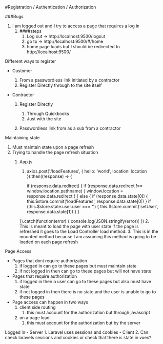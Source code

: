 #Registration / Authentication / Authorization

###Bugs
1. I am logged out and I try to access a page that requires a log in
    1. ####steps
       1. Log out -> http://localhost:9500/logout
       2. go to -> http://localhost:9500/#/home
       3. home page loads but I should be redirected to http://localhost:9500/
    

Different ways to register
- Customer
    1. From a passwordless link initiated by a contractor
    2. Register Directly through to the site itself

- Contractor
    1. Register Directly
        1. Through Quickbooks
        2. Just with the site 
            
    2. Passwordless link from as a sub from a contractor
    

Maintaining state
1. Must maintain state upon a page refresh
2. Trying to handle the page refresh situation
    1. App.js
        1. axios.post('/loadFeatures', {
            hello: 'world',
            location: location
          }).then((response) => {
      
            if (response.data.redirect) {
              if (response.data.redirect !== window.location.pathname) {
                 window.location = response.data.redirect
              }
            } else {
              if (response.data.state[0]) {
                this.$store.commit('loadFeatures', response.data.state[0])
              }
              if (this.$store.state.user.user === '') {
                this.$store.commit('setUser', response.data.state[1])
              }
            }
      
          }).catch(function(error) {
            console.log(JSON.stringify(error))
          })
        2. This is meant to load the page with user state if the page is refreshed it goes to the
        Load Controller load method.
        3. This is in the mounted method because I am assuming this method is going to be loaded on
            each page refresh


Page Access
- Pages that dont require authorization
    1. if logged in can go to these pages but must maintain state
    2. if not logged in then can go to these pages but will not have state
- Pages that require authorization
    1. if logged in then a user can go to these pages but also must have state
    2. if not logged in then there is no state and the user is unable to go to these pages
- Page access can happen in two ways
    1. client side routing
        1. this must account for the authorization but through javascript
    2. on a page load
        1. this must account for the authorization but by the server

Logged In
    - Server
        1. Laravel uses sessions and cookies
    - Client
        2. Can check laravels sessions and cookies or check that there is state in vuex?

